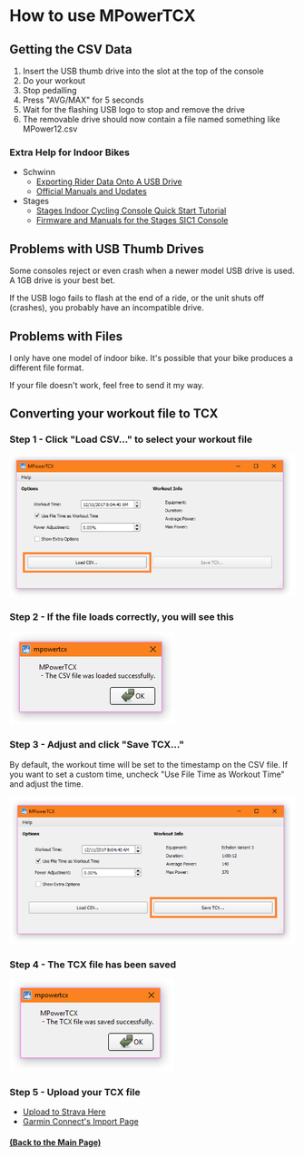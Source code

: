 # How to use MPowerTCX

## Getting the CSV Data
1. Insert the USB thumb drive into the slot at the top of the console
1. Do your workout
1. Stop pedalling
1. Press "AVG/MAX" for 5 seconds
1. Wait for the flashing USB logo to stop and remove the drive
1. The removable drive should now contain a file named something like MPower12.csv

### Extra Help for Indoor Bikes
* Schwinn
  * [Exporting Rider Data Onto A USB Drive](https://www.youtube.com/watch?v=ENkHdcV_E70)
  * [Official Manuals and Updates](https://support.corehandf.com/Product/?brand=1)
* Stages 
  * [Stages Indoor Cycling Console Quick Start Tutorial](https://www.youtube.com/watch?v=W8JjfGShEcY)
  * [Firmware and Manuals for the Stages SIC1 Console](https://stagesindoorcycling.freshdesk.com/support/solutions/folders/5000255512)

## Problems with USB Thumb Drives
Some consoles reject or even crash when a newer model USB drive is used. A 1GB drive is your best bet.

If the USB logo fails to flash at the end of a ride, or the unit shuts off (crashes), you probably have an incompatible drive.

## Problems with Files
I only have one model of indoor bike. It's possible that your bike produces a different file format.

If your file doesn't work, feel free to send it my way.

## Converting your workout file to TCX

### Step 1 - Click "Load CSV..." to select your workout file

![Step 1](images/mp1.PNG)

### Step 2 - If the file loads correctly, you will see this

![Step 2](images/mp2.PNG)

### Step 3 - Adjust and click "Save TCX..." 

By default, the workout time will be set to the timestamp on the CSV file. If you want to set a custom time, uncheck "Use File Time as Workout Time" and adjust the time.

![Step 3](images/mp3.PNG)

### Step 4 - The TCX file has been saved

![Step 4](images/mp4.PNG)

### Step 5 - Upload your TCX file

* [Upload to Strava Here](https://www.strava.com/upload/select)
* [Garmin Connect's Import Page](https://connect.garmin.com/modern/import-data)

#### [(Back to the Main Page)](README.md)
